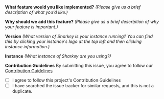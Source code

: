 <!-- 💖 Thanks for taking the time to fill out this bug report!
💁 Having trouble with deployment? [Ask the support chat.](https://discord.gg/4qUhaeeHmm)
🔒 Found a security vulnerability? [Please disclose it responsibly.](https://code.16439s.dev/16439s/rosekey/-/blob/develop/SECURITY.md)
🤝 By submitting this feature request, you agree to follow our [Contribution Guidelines.](https://code.16439s.dev/16439s/rosekey/-/blob/develop/CONTRIBUTING.md) -->

**What feature would you like implemented?** _(Please give us a brief description of what you'd like.)_

**Why should we add this feature?** _(Please give us a brief description of why your feature is important.)_

**Version** _(What version of Sharkey is your instance running? You can find this by clicking your instance's logo at the top left and then clicking instance information.)_

**Instance** _(What instance of Sharkey are you using?)_

**Contribution Guidelines**
By submitting this issue, you agree to follow our [Contribution Guidelines](https://code.16439s.dev/16439s/rosekey/-/blob/develop/CONTRIBUTING.md)
- [ ] I agree to follow this project's Contribution Guidelines
- [ ] I have searched the issue tracker for similar requests, and this is not a duplicate.
